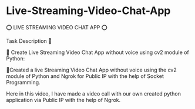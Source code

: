 # Live-Streaming-Video-Chat-App

⭕ LIVE STREAMING VIDEO CHAT APP ⭕

Task Description 📄

🎯 Create Live Streaming Video Chat App without voice using cv2 module of Python:

🔰Created a live Streaming Video Chat App without voice using the cv2 module of Python and Ngrok for Public IP with the help of Socket Programming.

Here in this video, I have made a video call with our own created python application via Public IP with the help of Ngrok.
